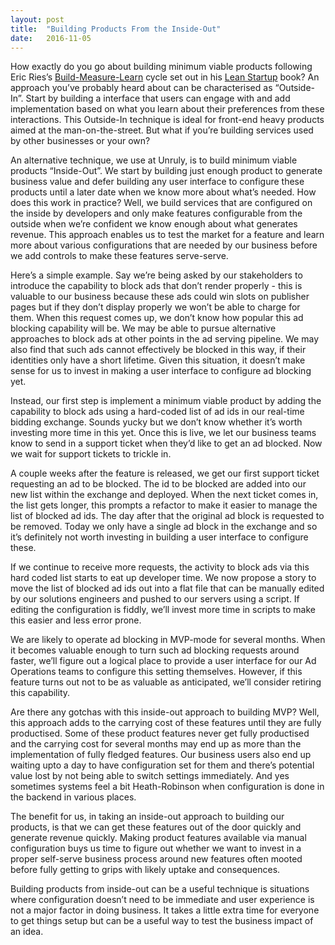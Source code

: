 ```yaml
---
layout: post
title:  "Building Products From the Inside-Out"
date:   2016-11-05 
---
```


How exactly do you go about building minimum viable products following Eric Ries’s [Build-Measure-Learn](http://theleanstartup.com/principles) cycle set out in his [Lean Startup](http://theleanstartup.com/book) book? An approach you’ve probably heard about can be characterised as “Outside-In”. Start by building a interface that users can engage with and add implementation based on what you learn about their preferences from these interactions. This Outside-In technique is ideal for front-end heavy products aimed at the man-on-the-street. But what if you’re building services used by other businesses or your own?

An alternative technique, we use at Unruly, is to build minimum viable products “Inside-Out”. We start by building just enough product to generate business value and defer building any user interface to configure these products until a later date when we know more about what’s needed. How does this work in practice? Well, we build services that are configured on the inside by developers and only make features configurable from the outside when we’re confident we know enough about what generates revenue. This approach enables us to test the market for a feature and learn more about various configurations that are needed by our business before we add controls to make these features serve-serve.

Here’s a simple example. Say we’re being asked by our stakeholders to introduce the capability to block ads that don’t render properly - this is valuable to our business because these ads could win slots on publisher pages but if they don’t display properly we won’t be able to charge for them. When this request comes up, we don’t know how popular this ad blocking capability will be. We may be able to pursue alternative approaches to block ads at other points in the ad serving pipeline. We may also find that such ads cannot effectively be blocked in this way, if their identities only have a short lifetime. Given this situation, it doesn’t make sense for us to invest in making a user interface to configure ad blocking yet. 

Instead, our first step is implement a minimum viable product by adding the capability to block ads using a hard-coded list of ad ids in our real-time bidding exchange. Sounds yucky but we don’t know whether it’s worth investing more time in this yet. Once this is live, we let our business teams know to send in a support ticket when they’d like to get an ad blocked. Now we wait for support tickets to trickle in.

A couple weeks after the feature is released, we get our first support ticket requesting an ad to be blocked. The id to be blocked are added into our new list within the exchange and deployed. When the next ticket comes in, the list gets longer, this prompts a refactor to make it easier to manage the list of blocked ad ids. The day after that the original ad block is requested to be removed. Today we only have a single ad block in the exchange and so it’s definitely not worth investing in building a user interface to configure these.

If we continue to receive more requests, the activity to block ads via this hard coded list starts to eat up developer time. We now propose a story to move the list of blocked ad ids out into a flat file that can be manually edited by our solutions engineers and pushed to our servers using a script. If editing the configuration is fiddly, we’ll invest more time in scripts to make this easier and less error prone.

We are likely to operate ad blocking in MVP-mode for several months. When it becomes valuable enough to turn such ad blocking requests around faster, we’ll figure out a logical place to provide a user interface for our Ad Operations teams to configure this setting themselves. However, if this feature turns out not to be as valuable as anticipated, we’ll consider retiring this capability.

Are there any gotchas with this inside-out approach to building MVP? Well, this approach adds to the carrying cost of these features until they are fully productised. Some of these product features never get fully productised and the carrying cost for several months may end up as more than the implementation of fully fledged features. Our business users also end up waiting upto a day to have configuration set for them and there’s potential value lost by not being able to switch settings immediately. And yes sometimes systems feel a bit Heath-Robinson when configuration is done in the backend in various places.

The benefit for us, in taking an inside-out approach to building our products, is that we can get these features out of the door quickly and generate revenue quickly. Making product features available via manual configuration buys us time to figure out whether we want to invest in a proper self-serve business process around new features often mooted before fully getting to grips with likely uptake and consequences.

Building products from inside-out can be a useful technique is situations where configuration doesn’t need to be immediate and user experience is not a major factor in doing business. It takes a little extra time for everyone to get things setup but can be a useful way to test the business impact of an idea.